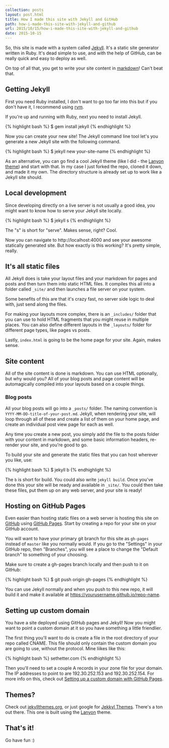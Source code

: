 ```yaml
---
collection: posts
layout: post.html
title: How I made this site with Jekyll and GitHub
path: how-i-made-this-site-with-jekyll-and-github
url: 2015/10/15/how-i-made-this-site-with-jekyll-and-github
date: 2015-10-15
---
```


So, this site is made with a system called [Jekyll](http://jekyllrb.com/). It's
a static site generator written in Ruby. It's dead simple to use, and with the
help of GitHub, can be really quick and easy to deploy as well.

On top of all that, you get to write your site content in
[markdown](https://daringfireball.net/projects/markdown/)! Can't beat that.

## Getting Jekyll

First you need Ruby installed, I don't want to go too far into this but if you
don't have it, I recommend using [rvm](https://rvm.io/).

If you're up and running with Ruby, next you need to install Jekyll.

{% highlight bash %}
$ gem install jekyll
{% endhighlight %}

Now you can create your new site! The Jekyll command line tool let's you
generate a new Jekyll site with the following command.

{% highlight bash %}
$ jekyll new your-site-name
{% endhighlight %}

As an alternative, you can go find a cool Jekyll theme (like I did - the
[Lanyon theme](https://github.com/poole/lanyon)) and start with that. In my case
I just forked the repo, cloned it down, and made it my own. The directory
structure is already set up to work like a Jekyll site should.

## Local development

Since developing directly on a live server is not usually a good idea, you might
want to know how to serve your Jekyll site locally.

{% highlight bash %}
$ jekyll s
{% endhighlight %}

The "s" is short for "serve". Makes sense, right? Cool.

Now you can navigate to http://localhost:4000 and see your awesome statically
generated site. But how exactly is this working? It's pretty simple, really.

## It's all static files

All Jekyll does is take your layout files and your markdown for pages and posts
and then turn them into static HTML files. It compiles this all into a folder
called `_site/` and then launches a file server on your system.

Some benefits of this are that it's crazy fast, no server side logic to deal
with, just send along the files.

For making your layouts more complex, there is an `_includes/` folder that you
can use to hold HTML fragments that you might reuse in multiple places. You can
also define different layouts in the `_layouts/` folder for different page
types, like pages vs posts.

Lastly, `index.html` is going to be the home page for your site. Again, makes
sense.

## Site content

All of the site content is done is markdown. You can use HTML optionally, but
why would you? All of your blog posts and page content will be automagically
compiled into your layouts based on a couple things.

### Blog posts

All your blog posts will go into a `_posts/` folder. The naming convention is
`YYYY-MM-DD-title-of-your-post.md`. Jekyll, when rendering your site, will loop
through all of these and create a list of them on your home page, and create an
individual post view page for each as well.

Any time you create a new post, you simply add the file to the posts folder with
your content in markdown, and some basic information headers, re-render your
site, and you're good to go.

To build your site and generate the static files that you can host wherever you
like, use:

{% highlight bash %}
$ jekyll b
{% endhighlight %}

The `b` is short for build. You could also write `jekyll build`. Once you've
done this your site will be ready and available in `_site/`. You could then take
these files, put them up on any web server, and your site is ready!

## Hosting on GitHub Pages

Even easier than hosting static files on a web server is hosting this site on
[GitHub](https://github.com) using [GitHub Pages](https://pages.github.com/).
Start by creating a repo for your site on your GitHub account.

You will want to have your primary git branch for this site as `gh-pages`
instead of `master` like you normally would. If you go to the "Settings" in your
GitHub repo, then "Branches", you will see a place to change the "Default
branch" to something of your choosing.

Make sure to create a gh-pages branch locally and then push to it on GitHub:

{% highlight bash %}
$ git push origin gh-pages
{% endhighlight %}

You can use Jekyll normally and when you push to this new repo, it will build it
and make it available at https://yourusername.github.io/repo-name.

## Setting up custom domain

You have a site deployed using GitHub pages and Jekyll! Now you might want to
point a custom domain at it so you have something a little friendlier.

The first thing you'll want to do is create a file in the root directory of
your repo called CNAME. This file should only contain the custom domain you are
going to use, without the protocol. Mine liikes like this:

{% highlight bash %}
sethetter.com
{% endhighlight %}

Then you'll need to set a couple A records in your zone file for your domain.
The IP addresses to point to are 192.30.252.153 and 192.30.252.154. For more
info on this, check out [Setting up a custom domain with GitHub
Pages](https://help.github.com/articles/setting-up-a-custom-domain-with-github-pages/).

## Themes?

Check out [jekyllthemes.org](http://jekyllthemes.org/), or just google for
[Jekkyl Themes](http://lmgtfy.com/?q=jekyll+themes). There's a ton out there.
This one is built using the [Lanyon](https://github.com/poole/lanyon) theme.

## That's it!

Go have fun :)

